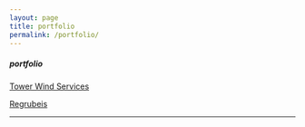 ```yaml
---
layout: page
title: portfolio
permalink: /portfolio/
---
```

##### portfolio


[Tower Wind Services](https://towerwindservices.com)

[Regrubeis](https://www.regrubeis.com)

***
